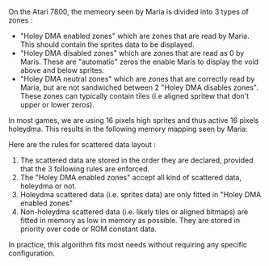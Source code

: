 On the Atari 7800, the memeory seen by Maria is divided into 3 types of zones :
- "Holey DMA enabled zones" which are zones that are read by Maria. This should contain the sprites data to be displayed.
- "Holey DMA disabled zones" which are zones that are read as 0 by Maris. These are "automatic" zeros the enable Maris
    to display the void above and below sprites.
- "Holey DMA neutral zones" which are zones that are correctly read by Maria, but are not sandwiched between 2 "Holey
    DMA disables zones". These zones can typically contain tiles (i.e aligned spritew that don't upper or lower zeros).

In most games, we are using 16 pixels high sprites and thus active 16 pixels holeydma. This results in the following
memory mapping seen by Maria:


Here are the rules for scattered data layout :
1. The scattered data are stored in the order they are declared, provided that the 3
following rules are enforced.
2. The "Holey DMA enabled zones" accept all kind of scattered data, holeydma or not.
3. Holeydma scattered data (i.e. sprites data) are only fitted in "Holey DMA enabled zones"
4. Non-holeydma scattered data (i.e. likely tiles or aligned bitmaps) are fitted in memory
as low in memory as possible. They are stored in priority over code or ROM constant data.

In practice, this algorithm fits most needs without requiring any specific configuration.
